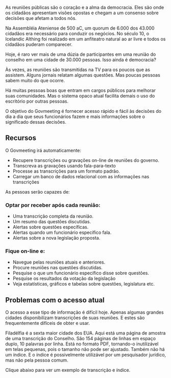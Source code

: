 <!-- START OF README SECTION --><!-- Note the controller for this page is app/about-project/overview/overview.ts -->
<p> As reuniões públicas são o coração e a alma da democracia. Eles são onde os cidadãos apresentam visões opostas e chegam a um consenso sobre decisões que afetam a todos nós. </p>

<p> Na Assembléia Ateniense de 500 aC, um quorum de 6.000 dos 43.000 cidadãos era necessário para conduzir os negócios. No século 10, o Icelandic Althing foi realizado em um anfiteatro natural ao ar livre e todos os cidadãos puderam comparecer. </p>

<p> Hoje, é raro ver mais de uma dúzia de participantes em uma reunião do conselho em uma cidade de 30.000 pessoas. Isso ainda é democracia? </p>

<p> Às vezes, as reuniões são transmitidas na TV para os poucos que as assistem. Alguns jornais relatam algumas questões. Mas poucas pessoas sabem muito do que ocorre. </p>

<p> Há muitas pessoas boas que entram em cargos públicos para melhorar suas comunidades. Mas o sistema opaco atual facilita demais o uso do escritório por outras pessoas. </p>

<p> O objetivo do Govmeeting é fornecer acesso rápido e fácil às decisões do dia a dia que seus funcionários fazem e mais informações sobre o significado dessas decisões. </p>
<h2> Recursos </h2>
<p> O Govmeeting irá automaticamente: </p>

<ul>
<li> Recupere transcrições ou gravações on-line de reuniões do governo. </li>
<li> Transcreva as gravações usando fala-para-texto </li>
<li> Processe as transcrições para um formato padrão. </li>
<li> Carregar um banco de dados relacional com as informações nas transcrições </li>
</ul>
<p> As pessoas serão capazes de: </p>
<h3> Optar por receber após cada reunião: </h3>
<ul>
<li> Uma transcrição completa da reunião. </li>
<li> Um resumo das questões discutidas. </li>
<li> Alertas sobre questões específicas. </li>
<li> Alertas quando um funcionário específico fala. </li>
<li> Alertas sobre a nova legislação proposta. </li>
</ul><h3> Fique on-line e: </h3>
<ul>
<li> Navegue pelas reuniões atuais e anteriores. </li>
<li> Procure reuniões nas questões discutidas. </li>
<li> Pesquise o que um funcionário específico disse sobre questões. </li>
<li> Pesquise os resultados da votação da legislação </li>
<li> Veja estatísticas, gráficos e tabelas sobre questões, legislatura etc. </li>
</ul><!-- END OF README SECTION -->
<p><a name="continued"></a></p>
<h2> Problemas com o acesso atual </h2>
<p> O acesso a esse tipo de informação é difícil hoje. Apenas algumas grandes cidades disponibilizam transcrições de suas reuniões. E estes são frequentemente difíceis de obter e usar. </p>

<p> Filadélfia é a sexta maior cidade dos EUA. Aqui está uma página de amostra de uma transcrição do Conselho. São 154 páginas de linhas em espaço duplo, 10 palavras por linha. Está no formato PDF, tornando-o inutilizável em telas pequenas, pois o tamanho não pode ser ajustado. Também não há um índice. E o índice é possivelmente utilizável por um pesquisador jurídico, mas não pela pessoa comum. </p>

<p> Clique abaixo para ver um exemplo de transcrição e índice. </p>
